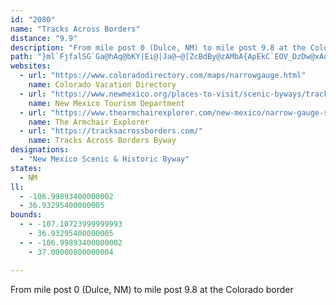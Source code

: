 ```yaml
---
id: "2080"
name: "Tracks Across Borders"
distance: "9.9"
description: "From mile post 0 (Dulce, NM) to mile post 9.8 at the Colorado border"
path: "}ml`FjfalSG`Ga@hAq@bKY|Ei@|Ja@~@[ZcBdBy@zAMbA{ApEkC`EOV_DzDw@xAqKhKmIvG{GpEwU|R_EjBe@?mAr@[b@]d@mBnHwKvb@mAxHm@xH?xFMxCqAxEeBhDqAjDUnA^fHM|Em@xK{@jIb@fJz@bDlAhC^pEhDjLPfBBfCm@pGu@hDQvBTdD~BbHlA`FTpGvAtC^dBCl@{@dB{CnDuACmFgB_Aq@mGsHe@?{@`AcAjAl@lCpFzNz@|@dBx@fCv@bE\\hBc@~AsAdEwBlA?~Al@lGbFb@xAz@`J?lCi@dAgBbFq@|CWfEmBrHc@PiAdBGb@iE`@}El@cCrBuDnE_GzEeHvAsEdEcEjEwExBkGxEqDxEyExDaEG_I{@_MgBeGzBmDlLmBtMuKvNiEtNyEzKeE|DeI_@yHw@yD~CsBnNiI~DyNa@qPOaEh@}Ck@oNgG_IkBaGXgDnF_BrZKHqGlJw@?U}@P{FMuAg@Ue@UmA~AY|Oi@lEu@|B{AlCeChAuEhHeAH"
websites:
  - url: "https://www.coloradodirectory.com/maps/narrowgauge.html"
    name: Colorado Vacation Directory
  - url: "https://www.newmexico.org/places-to-visit/scenic-byways/tracks-across-borders/"
    name: New Mexico Tourism Department
  - url: "https://www.thearmchairexplorer.com/new-mexico/narrow-gauge-scenic-byway.php"
    name: The Armchair Explorer
  - url: "https://tracksacrossborders.com/"
    name: Tracks Across Borders Byway
designations:
  - "New Mexico Scenic & Historic Byway"
states:
  - NM
ll:
  - -106.99893400000002
  - 36.93295400000005
bounds:
  - - -107.10723999999993
    - 36.93295400000005
  - - -106.99893400000002
    - 37.00000800000004

---
```


From mile post 0 (Dulce, NM) to mile post 9.8 at the Colorado border

